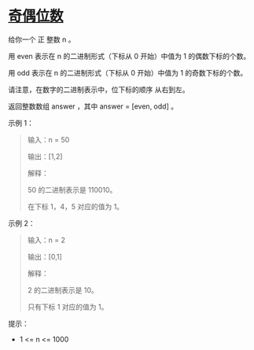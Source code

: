 #  [奇偶位数](https://leetcode.cn/problems/number-of-even-and-odd-bits?envType=daily-question&envId=2025-02-20)

给你一个 正 整数 n 。

用 even 表示在 n 的二进制形式（下标从 0 开始）中值为 1 的偶数下标的个数。

用 odd 表示在 n 的二进制形式（下标从 0 开始）中值为 1 的奇数下标的个数。

请注意，在数字的二进制表示中，位下标的顺序 从右到左。

返回整数数组 answer ，其中 answer = [even, odd] 。

 

示例 1：

> 输入：n = 50
> 
> 输出：[1,2]
> 
> 解释：
> 
> 50 的二进制表示是 110010。
> 
> 在下标 1，4，5 对应的值为 1。

示例 2：

> 输入：n = 2
> 
> 输出：[0,1]
> 
> 解释：
> 
> 2 的二进制表示是 10。
> 
> 只有下标 1 对应的值为 1。

 

提示：

- 1 <= n <= 1000